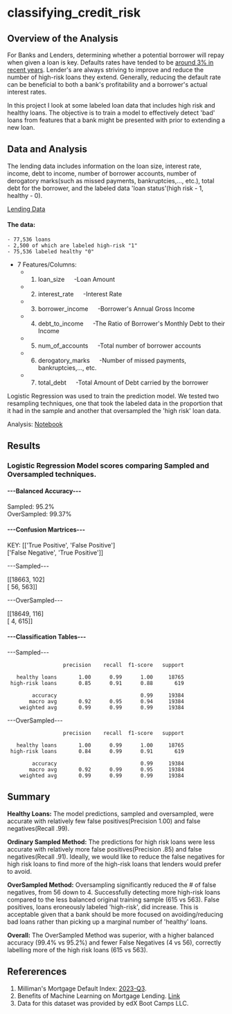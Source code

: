# classifying_credit_risk

## Overview of the Analysis

For Banks and Lenders, determining whether a potential borrower will repay when given a loan is key. Defaults rates have tended to be [around 3% in recent years](https://www.milliman.com/en/insight/milliman-mortgage-default-index-2023-q3). 
Lender's are always striving to improve and reduce the number of high-risk loans they extend. Generally, reducing the default rate can be beneficial to both a bank's profitability and a
borrower's actual interest rates.

In this project I look at some labeled loan data that includes high risk and healthy loans. The objective is to train a model to effectively detect 'bad' loans from
features that a bank might be presented with prior to extending a new loan.  

## Data and Analysis

The lending data includes information on the loan size, interest rate, income, debt to income, number of borrower accounts, number of derogatory marks(such as missed payments, 
bankruptcies,..., etc.), total debt for the borrower, and the labeled data 'loan status'(high risk - 1, healthy - 0).

[Lending Data](https://github.com/StarkArk/classifying_credit_risk/blob/main/Credit_Risk/lending_data.csv)

#### The data:
	- 77,536 loans
	- 2,500 of which are labeled high-risk "1"
	- 75,536 labeled healthy "0"
	
* 7 Features/Columns:
	* 1) loan_size &emsp; -Loan Amount
	* 2) interest_rate &emsp; -Interest Rate
	* 3) borrower_income &emsp; -Borrower's Annual Gross Income
	* 4) debt_to_income &emsp; -The Ratio of Borrower's Monthly Debt to their Income
	* 5) num_of_accounts &emsp; -Total number of borrower accounts
	* 6) derogatory_marks &emsp; -Number of missed payments, bankruptcies,..., etc. 
	* 7) total_debt &emsp; -Total Amount of Debt carried by the borrower

Logistic Regression was used to train the prediction model. We tested two resampling techniques, one that took the labeled data in the proportion that it had in the sample and another
that oversampled the 'high risk' loan data.

Analysis: [Notebook](https://github.com/StarkArk/classifying_credit_risk/blob/main/Credit_Risk/credit_risk_classification.ipynb)

## Results

### Logistic Regression Model scores comparing Sampled and Oversampled techniques.

#### **---Balanced Accuracy---**

  Sampled: 95.2% <br>
  OverSampled: 99.37%

#### **---Confusion Martrices---**

KEY:
[['True Positive', 'False Positive'] <br>
 ['False Negative', 'True Positive']]

  ---Sampled---

[[18663,   102] <br>
 [   56,   563]]

  ---OverSampled---

[[18649,   116] <br>
 [    4,   615]]

#### **---Classification Tables---**

  ---Sampled---

                      precision    recall  f1-score   support

       healthy loans       1.00      0.99      1.00     18765
     high-risk loans       0.85      0.91      0.88       619

            accuracy                           0.99     19384
           macro avg       0.92      0.95      0.94     19384
        weighted avg       0.99      0.99      0.99     19384


  ---OverSampled---

                      precision    recall  f1-score   support

       healthy loans       1.00      0.99      1.00     18765
     high-risk loans       0.84      0.99      0.91       619

            accuracy                           0.99     19384
           macro avg       0.92      0.99      0.95     19384
        weighted avg       0.99      0.99      0.99     19384

## Summary


**Healthy Loans:** The model predictions, sampled and oversampled, were accurate with relatively few false positives(Precision 1.00) and false negatives(Recall .99). 

**Ordinary Sampled Method:** The predictions for high risk loans were less accurate with relatively more false positives(Precision .85) and false negatives(Recall .91). Ideally, we would 
like to reduce the false negatives for high risk loans to find more of the high-risk loans that lenders would prefer to avoid.

**OverSampled Method:** Oversampling significantly reduced the # of false negatives, from 56 down to 4. Successfully detecting more high-risk loans compared to the less balanced original 
training sample (615 vs 563). False positives, loans eroneously labeled 'high-risk', did increase. This is acceptable given that a bank should be more focused on avoiding/reducing bad 
loans rather than picking up a marginal number of 'healthy' loans.

**Overall:** The OverSampled Method was superior, with a higher balanced accuracy (99.4% vs 95.2%) and fewer False Negatives (4 vs 56), correctly labelling more of the high risk loans 
(615 vs 563).

## Refererences

1. Milliman's Mortgage Default Index: [2023-Q3](https://www.milliman.com/en/insight/milliman-mortgage-default-index-2023-q3).
2. Benefits of Machine Learning on Mortgage Lending. [Link](https://plat.ai/blog/machine-learning-mortgage-lending/)
3. Data for this dataset was provided by edX Boot Camps LLC.